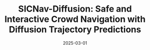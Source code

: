 ---
title: "SICNav-Diffusion: Safe and Interactive Crowd Navigation with Diffusion Trajectory Predictions"
collection: publications
category: manuscripts
permalink: /publication/sicnav
excerpt: ''
date: 2025-03-01
venue: 'Robotics and Automation Letter (RA-L), 2025'
slidesurl: ''
paperurl: 'https://ieeexplore.ieee.org/abstract/document/11068142'
bibtexurl: ''
citation: ''
show: true
---